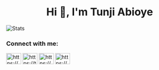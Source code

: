 <h1 align="center">Hi 👋, I'm Tunji Abioye</h1>


<p><img align="center" src="https://github-readme-stats.vercel.app/api?username=tunji17&hide=issues&count_private=true&theme=graywhite&show_icons=true&locale=en" alt="Stats" /></p>

<h3 align="left">Connect with me:</h3>
<p align="left">
<a href="https://stackoverflow.com/users/8950329/tunji-abioye" target="blank"><img align="center" src="https://raw.githubusercontent.com/rahuldkjain/github-profile-readme-generator/master/src/images/icons/Social/stack-overflow.svg" alt="https://stackoverflow.com/users/8950329/tunji-abioye" height="30" width="40" /></a>
<a href="https://twitter.com/_2nji_" target="blank"><img align="center" src="https://raw.githubusercontent.com/rahuldkjain/github-profile-readme-generator/master/src/images/icons/Social/twitter.svg" alt="https://twitter.com/_2nji_" height="30" width="40" /></a>
<a href="https://open.spotify.com/user/tunji17?si=5db1a25440f54c95" target="blank"><img align="center" src="https://raw.githubusercontent.com/rahuldkjain/github-profile-readme-generator/master/src/images/icons/Social/spotify.svg" alt="https://open.spotify.com/user/tunji17" height="30" width="40" /></a>
<a href="https://www.linkedin.com/in/tunji-abioye-6625a2103" target="blank"><img align="center" src="https://raw.githubusercontent.com/rahuldkjain/github-profile-readme-generator/master/src/images/icons/Social/linked-in-alt.svg" alt="https://www.linkedin.com/in/tunji-abioye-6625a2103" height="30" width="40" /></a>
</p>
